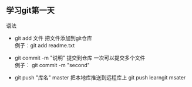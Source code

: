 ## 学习git第一天
语法
* git add 文件 把文件添加到git仓库  
  例子：git add readme.txt  
  
* git commit -m "说明" 提交到仓库 一次可以提交多个文件  
  例子： git commit -m "second"
  
* git push "库名" master 把本地库推送到远程库上
  git push learngit msater
  
